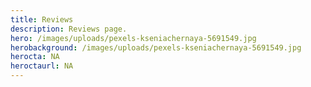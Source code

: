```yaml
---
title: Reviews
description: Reviews page.
hero: /images/uploads/pexels-kseniachernaya-5691549.jpg
herobackground: /images/uploads/pexels-kseniachernaya-5691549.jpg
herocta: NA
heroctaurl: NA
---
```

